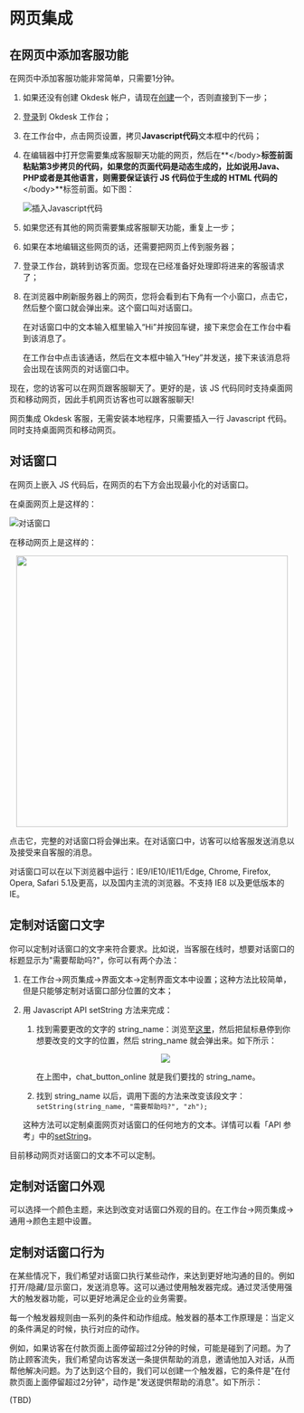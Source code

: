 # 网页集成

## 在网页中添加客服功能

在网页中添加客服功能非常简单，只需要1分钟。

1. 如果还没有创建 Okdesk 帐户，请现在<a href="https://www.okdesk.cn/register" target="_blank">创建</a>一个，否则直接到下一步；

2. [登录](https://www.okdesk.cn/login)到 Okdesk 工作台；

3. 在工作台中，点击网页设置，拷贝**Javascript代码**文本框中的代码；

4. 在编辑器中打开您需要集成客服聊天功能的网页，然后在**</body\>**标签前面粘贴第3步拷贝的代码，如果您的页面代码是动态生成的，比如说用Java、PHP或者是其他语言，则需要保证该行 JS 代码位于生成的 HTML 代码的**</body\>**标签前面。如下图：

	![插入Javascript代码](https://www.okdesk.cn/tutorial/web/img/js_added_zh.png)

5. 如果您还有其他的网页需要集成客服聊天功能，重复上一步；

6. 如果在本地编辑这些网页的话，还需要把网页上传到服务器；

7. 登录工作台，跳转到访客页面。您现在已经准备好处理即将进来的客服请求了；

8. 在浏览器中刷新服务器上的网页，您将会看到右下角有一个小窗口，点击它，然后整个窗口就会弹出来。这个窗口叫对话窗口。

	在对话窗口中的文本输入框里输入“Hi”并按回车键，接下来您会在工作台中看到该消息了。

	在工作台中点击该通话，然后在文本框中输入“Hey”并发送，接下来该消息将会出现在该网页的对话窗口中。

现在，您的访客可以在网页跟客服聊天了。更好的是，该 JS 代码同时支持桌面网页和移动网页，因此手机网页访客也可以跟客服聊天!

<aside class="tip">
网页集成 Okdesk 客服，无需安装本地程序，只需要插入一行 Javascript 代码。同时支持桌面网页和移动网页。
</aside>

## 对话窗口

在网页上嵌入 JS 代码后，在网页的右下方会出现最小化的对话窗口。

在桌面网页上是这样的：

![对话窗口](https://www.okdesk.cn/documentation/source/images/widget.png)

在移动网页上是这样的：

<p style="text-align: center;">
    <img src="https://www.okdesk.cn/documentation/source/images/widget_mobile.png" style="height: 480px;">
</p>

点击它，完整的对话窗口将会弹出来。在对话窗口中，访客可以给客服发送消息以及接受来自客服的消息。

<aside class="tip">
对话窗口可以在以下浏览器中运行：IE9/IE10/IE11/Edge, Chrome, Firefox, Opera, Safari 5.1及更高，以及国内主流的浏览器。不支持 IE8 以及更低版本的 IE。
</aside>

## 定制对话窗口文字

你可以定制对话窗口的文字来符合要求。比如说，当客服在线时，想要对话窗口的标题显示为"需要帮助吗?"，你可以有两个办法：

1. 在工作台->网页集成->界面文本->定制界面文本中设置；这种方法比较简单，但是只能够定制对话窗口部分位置的文本；

2. 用 Javascript API setString 方法来完成：

    1. 找到需要更改的文字的 string_name：浏览至[这里](https://www.okdesk.cn/?mirachat_develop_mode=on)，然后把鼠标悬停到你想要改变的文字的位置，然后 string_name 就会弹出来。如下所示：

        <p style="text-align: center;">
            <img src="https://www.okdesk.cn/documentation/source/images/widget_string.png">
        </p>

        在上图中，chat_button_online 就是我们要找的 string_name。
    2. 找到 string_name 以后，调用下面的方法来改变该段文字：
        `setString(string_name, "需要帮助吗?", "zh");`

    这种方法可以定制桌面网页对话窗口的任何地方的文本。详情可以看「API 参考」中的<a href="https://www.mirachat.com/api/zh/#setstring" target="_blank">setString</a>。

<aside class="warning">
目前移动网页对话窗口的文本不可以定制。
</aside>
        
## 定制对话窗口外观

可以选择一个颜色主题，来达到改变对话窗口外观的目的。在工作台->网页集成->通用->颜色主题中设置。

## 定制对话窗口行为

在某些情况下，我们希望对话窗口执行某些动作，来达到更好地沟通的目的。例如打开/隐藏/显示窗口，发送消息等。这可以通过使用触发器完成。通过灵活使用强大的触发器功能，可以更好地满足企业的业务需要。

每一个触发器规则由一系列的条件和动作组成。触发器的基本工作原理是：当定义的条件满足的时候，执行对应的动作。

例如，如果访客在付款页面上面停留超过2分钟的时候，可能是碰到了问题。为了防止顾客流失，我们希望向访客发送一条提供帮助的消息，邀请他加入对话，从而帮他解决问题。为了达到这个目的，我们可以创建一个触发器，它的条件是"在付款页面上面停留超过2分钟"，动作是"发送提供帮助的消息"。如下所示：

(TBD)
